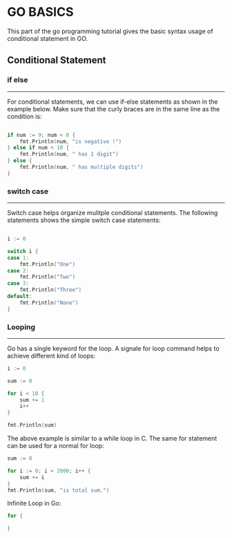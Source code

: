 # GO BASICS

This part of the go programming tutorial gives the basic syntax usage of conditional statement in GO.

## Conditional Statement

### if else

------------------
  
For conditional statements, we can use if-else statements as shown in the example below. Make sure that the curly braces are in the same line as the condition is:

```go

if num := 9; num < 0 {
    fmt.Println(num, "is negative !")
} else if num < 10 {
    fmt.Println(num, " has 1 digit")
} else {
    fmt.Println(num, " has multiple digits")
}

```

### switch case

------------------

Switch case helps organize mulitple conditional statements. The following statements shows the simple switch case statements:

```go

i := 0

switch i {
case 1:
    fmt.Println("One")
case 2:
    fmt.Println("Two")
case 3:
    fmt.Println("Three")
default:
    fmt.Println("None")
}
```

### Looping

------------------

Go has a single keyword for the loop. A signale for loop command helps to achieve different kind of loops:

```go
i := 0

sum := 0

for i < 10 {
    sum += 1
    i++
}

fmt.Println(sum)

```

The above example is similar to a while loop in C. The same for statement can be used for a normal for loop:

```go
sum := 0

for i := 0; i < 2000; i++ {
    sum += i
}
fmt.Println(sum, "is total sum.")

```

Infinite Loop in Go:

```go
for {

}
```
